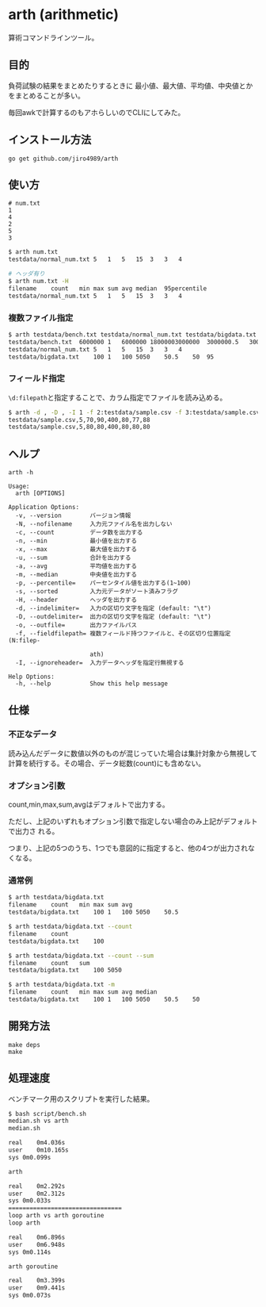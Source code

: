 # arth (arithmetic)

算術コマンドラインツール。

## 目的

負荷試験の結果をまとめたりするときに
最小値、最大値、平均値、中央値とかをまとめることが多い。

毎回awkで計算するのもアホらしいのでCLIにしてみた。

## インストール方法

`go get github.com/jiro4989/arth`

## 使い方

```
# num.txt
1
4
2
5
3
```

```bash
$ arth num.txt
testdata/normal_num.txt	5	1	5	15	3	3	4

# ヘッダ有り
$ arth num.txt -H
filename	count	min	max	sum	avg	median	95percentile
testdata/normal_num.txt	5	1	5	15	3	3	4
```

### 複数ファイル指定

```bash
$ arth testdata/bench.txt testdata/normal_num.txt testdata/bigdata.txt 
testdata/bench.txt	6000000	1	6000000	18000003000000	3000000.5	3000000	5700000
testdata/normal_num.txt	5	1	5	15	3	3	4
testdata/bigdata.txt	100	1	100	5050	50.5	50	95
```

### フィールド指定

`\d:filepath`と指定することで、カラム指定でファイルを読み込める。

```bash
$ arth -d , -D , -I 1 -f 2:testdata/sample.csv -f 3:testdata/sample.csv     
testdata/sample.csv,5,70,90,400,80,77,88
testdata/sample.csv,5,80,80,400,80,80,80
```

## ヘルプ

`arth -h`

    Usage:
      arth [OPTIONS]

    Application Options:
      -v, --version        バージョン情報
      -N, --nofilename     入力元ファイル名を出力しない
      -c, --count          データ数を出力する
      -n, --min            最小値を出力する
      -x, --max            最大値を出力する
      -u, --sum            合計を出力する
      -a, --avg            平均値を出力する
      -m, --median         中央値を出力する
      -p, --percentile=    パーセンタイル値を出力する(1~100)
      -s, --sorted         入力元データがソート済みフラグ
      -H, --header         ヘッダを出力する
      -d, --indelimiter=   入力の区切り文字を指定 (default: "\t")
      -D, --outdelimiter=  出力の区切り文字を指定 (default: "\t")
      -o, --outfile=       出力ファイルパス
      -f, --fieldfilepath= 複数フィールド持つファイルと、その区切り位置指定(N:filep-

                           ath)
      -I, --ignoreheader=  入力データヘッダを指定行無視する

    Help Options:
      -h, --help           Show this help message

## 仕様

### 不正なデータ

読み込んだデータに数値以外のものが混じっていた場合は集計対象から無視して
計算を続行する。その場合、データ総数(count)にも含めない。

### オプション引数

count,min,max,sum,avgはデフォルトで出力する。

ただし、上記のいずれもオプション引数で指定しない場合のみ上記がデフォルトで出力さ
れる。

つまり、上記の5つのうち、1つでも意図的に指定すると、他の4つが出力されなくなる。

### 通常例

```bash
$ arth testdata/bigdata.txt
filename	count	min	max	sum	avg
testdata/bigdata.txt	100	1	100	5050	50.5
```

```bash
$ arth testdata/bigdata.txt --count
filename	count
testdata/bigdata.txt	100
```

```bash
$ arth testdata/bigdata.txt --count --sum
filename	count	sum
testdata/bigdata.txt	100	5050
```

```bash
$ arth testdata/bigdata.txt -m
filename	count	min	max	sum	avg	median
testdata/bigdata.txt	100	1	100	5050	50.5	50
```

## 開発方法

```
make deps
make
```

## 処理速度

ベンチマーク用のスクリプトを実行した結果。

```bash
$ bash script/bench.sh
median.sh vs arth
median.sh

real	0m4.036s
user	0m10.165s
sys	0m0.099s

arth

real	0m2.292s
user	0m2.312s
sys	0m0.033s
================================
loop arth vs arth goroutine
loop arth

real	0m6.896s
user	0m6.948s
sys	0m0.114s

arth goroutine

real	0m3.399s
user	0m9.441s
sys	0m0.073s
```
